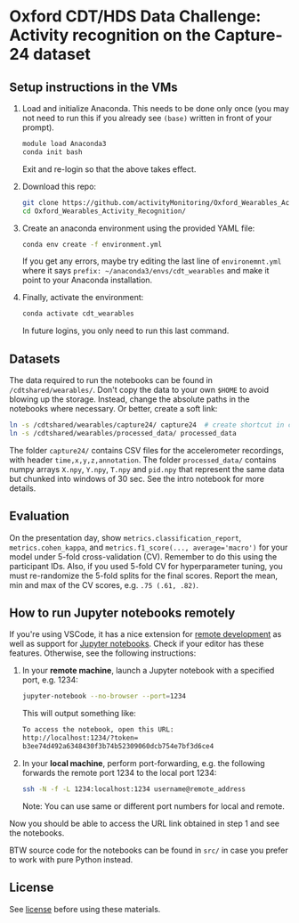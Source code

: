 # Oxford CDT/HDS Data Challenge: Activity recognition on the Capture-24 dataset

## Setup instructions in the VMs
1. Load and initialize Anaconda. This needs to be done only once (you may not need to run this if you already see `(base)` written in front of your prompt).

   ```bash
   module load Anaconda3
   conda init bash
   ```
   Exit and re-login so that the above takes effect.
1. Download this repo:
   ```bash
   git clone https://github.com/activityMonitoring/Oxford_Wearables_Activity_Recognition.git
   cd Oxford_Wearables_Activity_Recognition/
   ```
1. Create an anaconda environment using the provided YAML file:
   ```bash
   conda env create -f environment.yml
   ```
   If you get any errors, maybe try editing the last line of
   `environemnt.yml` where it says `prefix: ~/anaconda3/envs/cdt_wearables` and make it point to your
   Anaconda installation.
1. Finally, activate the environment:
   ```bash
   conda activate cdt_wearables
   ```
   In future logins, you only need to run this last command.

## Datasets

The data required to run the notebooks can be found in
`/cdtshared/wearables/`.
Don't copy the data to your own `$HOME` to avoid blowing up the storage.
Instead, change the absolute paths in the notebooks where necessary.
Or better, create a soft link:
```bash
ln -s /cdtshared/wearables/capture24/ capture24  # create shortcut in current location
ln -s /cdtshared/wearables/processed_data/ processed_data
```

The folder `capture24/` contains CSV files for the accelerometer recordings,
with header `time,x,y,z,annotation`. The folder `processed_data/` contains numpy
arrays `X.npy`, `Y.npy`, `T.npy` and `pid.npy` that represent the same data but
chunked into windows of 30 sec. See the intro notebook for more details.

## Evaluation
On the presentation day, show `metrics.classification_report`,
`metrics.cohen_kappa`, and `metrics.f1_score(..., average='macro')` for your
model under 5-fold cross-validation (CV). Remember to do this using the
participant IDs. Also, if you used 5-fold CV for hyperparameter
tuning, you must re-randomize the 5-fold splits for the final scores. Report the
mean, min and max of the CV scores, e.g. `.75 (.61, .82)`.

## How to run Jupyter notebooks remotely

If you're using VSCode, it has a nice extension for [remote development](https://code.visualstudio.com/docs/remote/ssh) as well as support for [Jupyter notebooks](https://code.visualstudio.com/docs/datascience/jupyter-notebooks). Check if your editor has these features. Otherwise, see the following instructions:

1. In your **remote machine**, launch a Jupyter notebook with a specified port, e.g. 1234:
   ```bash
   jupyter-notebook --no-browser --port=1234
   ```
   This will output something like:
   ```bash
   To access the notebook, open this URL:
   http://localhost:1234/?token=
   b3ee74d492a6348430f3b74b52309060dcb754e7bf3d6ce4
   ```

1. In your **local machine**, perform port-forwarding, e.g. the following forwards the remote port 1234 to the local port 1234:
   ```bash
   ssh -N -f -L 1234:localhost:1234 username@remote_address
   ```
   Note: You can use same or different port numbers for local and remote.

Now you should be able to access the URL link obtained in step 1 and see the notebooks.

BTW source code for the notebooks can be found in `src/` in case you prefer to work with pure Python instead.

## License
See [license](LICENSE.md) before using these materials.
